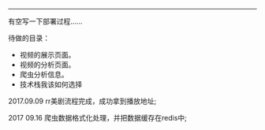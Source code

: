 ***

有空写一下部署过程……

待做的目录：
  - 视频的展示页面。
  - 视频的分析页面。
  - 爬虫分析信息。
  - 技术栈我该如何选择

2017.09.09  rr美剧流程完成，成功拿到播放地址;

2017 09.16  爬虫数据格式化处理，并把数据缓存在redis中;

